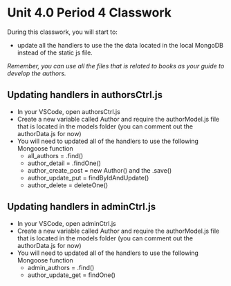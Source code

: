 # Unit 4.0 Period 4 Classwork
During this classwork, you will start to:
  - update all the handlers to use the the data located in the local MongoDB instead of the static js file.

<i>Remember, you can use all the files that is related to books as your guide to develop the authors.</i>

## Updating handlers in authorsCtrl.js 
- In your VSCode, open authorsCtrl.js
- Create a new variable called Author and require the authorModel.js file that is located in the models folder (you can comment out the authorData.js for now)
- You will need to updated all of the handlers to use the following Mongoose function
  - all_authors = .find()
  - author_detail = .findOne()
  - author_create_post = new Author() and the .save()
  - author_update_put = findByIdAndUpdate()
  - author_delete = deleteOne()


## Updating handlers in adminCtrl.js
- In your VSCode, open adminCtrl.js
- Create a new variable called Author and require the authorModel.js file that is located in the models folder (you can comment out the authorData.js for now)
- You will need to updated all of the handlers to use the following Mongoose function
  - admin_authors = .find()
  - author_update_get = findOne()
